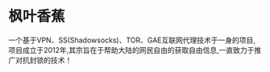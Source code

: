 枫叶香蕉
===========

一个基于VPN、SS(Shadowsocks)、TOR、GAE互联网代理技术于一身的项目,项目成立于2012年,其宗旨在于帮助大陆的网民自由的获取自由信息,一直致力于推广对抗封锁的技术！

